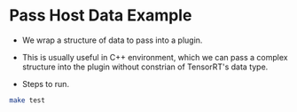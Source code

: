 # Pass Host Data Example

+ We wrap a structure of data to pass into a plugin.

+ This is usually useful in C++ environment, which we can pass a complex structure into the plugin without constrian of TensorRT's data type.

+ Steps to run.

```bash
make test
```
